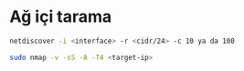 # Ağ içi tarama

```bash
netdiscover -i <interface> -r <cidr/24> -c 10 ya da 100

sudo nmap -v -sS -A -T4 <target-ip>
```


